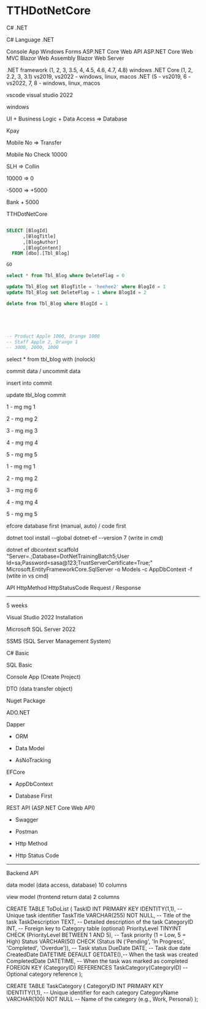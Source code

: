 # TTHDotNetCore


C# .NET

C# Language
.NET 

Console App
Windows Forms
ASP.NET Core Web API
ASP.NET Core Web MVC
Blazor Web Assembly
Blazor Web Server

.NET framework (1, 2, 3, 3.5, 4, 4.5, 4.6, 4.7, 4.8) windows
.NET Core (1, 2, 2.2, 3, 3.1) vs2019, vs2022 - windows, linux, macos
.NET (5 - vs2019, 6 - vs2022, 7, 8 - windows, linux, macos

vscode
visual studio 2022 

windows

UI + Business Logic + Data Access => Database

Kpay

Mobile No => Transfer 

Mobile No Check
10000

SLH => Collin

10000 => 0

-5000 => +5000

Bank + 5000

TTHDotNetCore

```sql

SELECT [BlogId]
      ,[BlogTitle]
      ,[BlogAuthor]
      ,[BlogContent]
  FROM [dbo].[Tbl_Blog]

GO

select * from Tbl_Blog where DeleteFlag = 0

update Tbl_Blog set BlogTitle = 'heehee2' where BlogId = 1
update Tbl_Blog set DeleteFlag = 1 where BlogId = 2

delete from Tbl_Blog where BlogId = 1





-- Product Apple 1000, Orange 1000
-- Staff Apple 2, Orange 1
-- 3000, 2000, 1000

```


select * from tbl_blog with (nolock)

commit data / uncommit data

insert into
commit

update tbl_blog
commit

1 - mg mg 1

2 - mg mg 2

3 - mg mg 3

4 - mg mg 4

5 - mg mg 5


1 - mg mg 1

2 - mg mg 2

3 - mg mg 6

4 - mg mg 4

5 - mg mg 5


efcore database first (manual, auto) / code first

dotnet tool install --global dotnet-ef --version 7 (write in cmd)


dotnet ef dbcontext scaffold "Server=.;Database=DotNetTrainingBatch5;User Id=sa;Password=sasa@123;TrustServerCertificate=True;" Microsoft.EntityFrameworkCore.SqlServer -o Models -c AppDbContext -f (wtite in vs cmd)

API
HttpMethod
HttpStatusCode
Request / Response



-----------------------------
5 weeks

Visual Studio 2022 Installation

Microsoft SQL Server 2022

SSMS (SQL Server Management System)

C# Basic

SQL Basic

Console App (Create Project)

DTO (data transfer object)

Nuget Package

ADO.NET

Dapper

- ORM

- Data Model

- AsNoTracking

EFCore

- AppDbContext

- Database First

REST API (ASP.NET Core Web API)

- Swagger

- Postman

- Http Method

- Http Status Code

-----------------------------



Backend API

data model (data access, database) 10 columns

view model (frontend return data) 2 columns


CREATE TABLE ToDoList (
    TaskID INT PRIMARY KEY IDENTITY(1,1),  -- Unique task identifier
    TaskTitle VARCHAR(255) NOT NULL,       -- Title of the task
    TaskDescription TEXT,                  -- Detailed description of the task
    CategoryID INT,                        -- Foreign key to Category table (optional)
    PriorityLevel TINYINT CHECK (PriorityLevel BETWEEN 1 AND 5), -- Task priority (1 = Low, 5 = High)
    Status VARCHAR(50) CHECK (Status IN ('Pending', 'In Progress', 'Completed', 'Overdue')),  -- Task status
    DueDate DATE,                          -- Task due date
    CreatedDate DATETIME DEFAULT GETDATE(),-- When the task was created
    CompletedDate DATETIME,                -- When the task was marked as completed
    FOREIGN KEY (CategoryID) REFERENCES TaskCategory(CategoryID) -- Optional category reference
);

CREATE TABLE TaskCategory (
    CategoryID INT PRIMARY KEY IDENTITY(1,1), -- Unique identifier for each category
    CategoryName VARCHAR(100) NOT NULL        -- Name of the category (e.g., Work, Personal)
);
